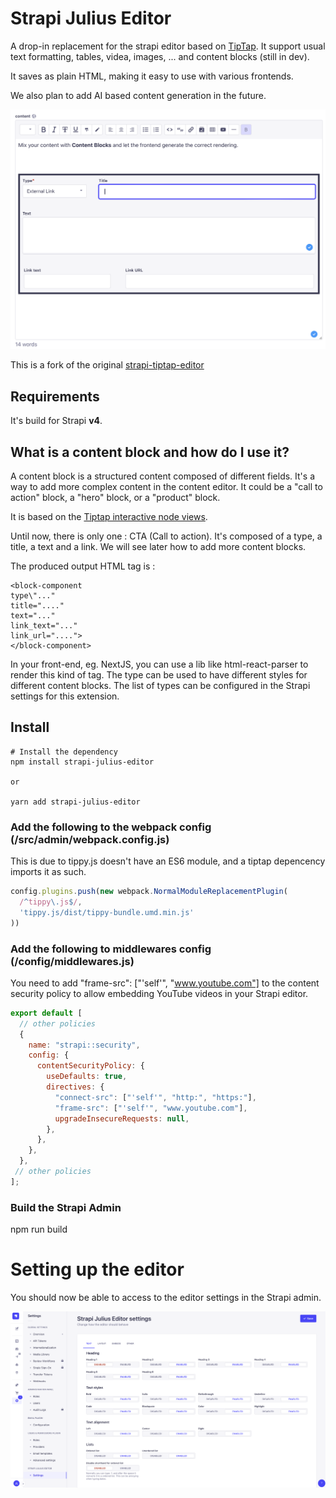 
# Strapi Julius Editor
A drop-in replacement for the strapi editor based on [TipTap](https://tiptap.dev/).
It support usual text formatting, tables, videa, images, ... and content blocks (still in dev).

It saves as plain HTML, making it easy to use with various frontends.

We also plan to add AI based content generation in the future.

 ![Julius editor for Strapi](doc/screenshot.png)

This is a fork of the original [strapi-tiptap-editor](https://github.com/dasmikko/strapi-tiptap-editor)


## Requirements
It's build for Strapi **v4**. 

## What is a content block and how do I use it?
A content block is a structured content composed of different fields. It's a way to add more complex content in the content editor. It could be a "call to action" block, a "hero" block, or a "product" block.

It is based on the [Tiptap interactive node views](https://tiptap.dev/docs/editor/guide/node-views/react).

Until now, there is only one : CTA (Call to action). It's composed of a type, a title, a text and a link. We will see later how to add more content blocks.

The produced output HTML tag is : 
```code
<block-component 
type\"..." 
title="...." 
text="..."
link_text="..."
link_url="....">
</block-component>
```

In your front-end, eg. NextJS, you can use a lib like html-react-parser to render this kind of tag.
The type can be used to have different styles for different content blocks. The list of types can be configured in the Strapi settings for this extension.

## Install 

```
# Install the dependency
npm install strapi-julius-editor

or 

yarn add strapi-julius-editor
```

### Add the following to the webpack config (/src/admin/webpack.config.js)
This is due to tippy.js doesn't have an ES6 module, and a tiptap depencency imports it as such.

```javascript
config.plugins.push(new webpack.NormalModuleReplacementPlugin(
  /^tippy\.js$/,
  'tippy.js/dist/tippy-bundle.umd.min.js'
))
```
### Add the following to middlewares config (/config/middlewares.js)
You need to add "frame-src": ["'self'", "www.youtube.com"] to the content security policy to allow embedding YouTube videos in your Strapi editor.
```javascript
export default [
  // other policies
  {
    name: "strapi::security",
    config: {
      contentSecurityPolicy: {
        useDefaults: true,
        directives: {
          "connect-src": ["'self'", "http:", "https:"],
          "frame-src": ["'self'", "www.youtube.com"],
          upgradeInsecureRequests: null,
        },
      },
    },
  },
 // other policies
];

```

### Build the Strapi Admin
npm run build


# Setting up the editor
You should now be able to access to the editor settings in the Strapi admin. 

![Julius Editor Settings](doc/settings-text.png)



